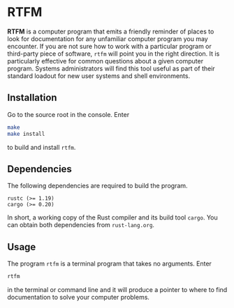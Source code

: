 # RTFM

**RTFM** is a computer program that emits a friendly reminder of places to look for documentation for any unfamiliar computer program you may encounter. If you are not sure how to work with a particular program or third-party piece of software, `rtfm` will point you in the right direction. It is particularly effective for common questions about a given computer program. Systems administrators will find this tool useful as part of their standard loadout for new user systems and shell environments.

## Installation

Go to the source root in the console. Enter
```bash
make
make install
```
to build and install `rtfm`.

## Dependencies

The following dependencies are required to build the program.
```
rustc (>= 1.19)
cargo (>= 0.20)
```
In short, a working copy of the Rust compiler and its build tool `cargo`. You can obtain both dependencies from `rust-lang.org`.

## Usage

The program `rtfm` is a terminal program that takes no arguments. Enter
```bash
rtfm
```
in the terminal or command line and it will produce a pointer to where to find
documentation to solve your computer problems.